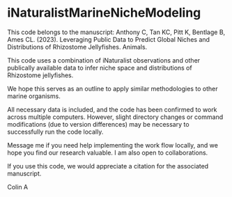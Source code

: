 # iNaturalistMarineNicheModeling

This code belongs to the manuscript: Anthony C, Tan KC, Pitt K, Bentlage B, Ames CL. (2023). Leveraging Public Data to Predict Global Niches and Distributions of Rhizostome Jellyfishes. Animals.

This code uses a combination of iNaturalist observations and other publically available data to infer niche space and distributions of Rhizostome jellyfishes.

We hope this serves as an outline to apply similar methodologies to other marine organisms.

All necessary data is included, and the code has been confirmed to work across multiple computers. 
However, slight directory changes or command modifications (due to version differences) may be necessary to successfully run the code locally.

Message me if you need help implementing the work flow locally, and we hope you find our research valuable. I am also open to collaborations.

If you use this code, we would appreciate a citation for the associated manuscript.

Colin A
